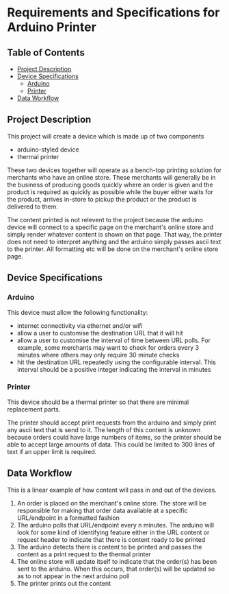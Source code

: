 # Requirements and Specifications for Arduino Printer
## Table of Contents
* [Project Description](#project-description)
* [Device Specifications](#device-specifications)
  * [Arduino](#arduino)
  * [Printer](#printer)
* [Data Workflow](#data-workflow)

## Project Description
This project will create a device which is made up of two components
* arduino-styled device
* thermal printer

These two devices together will operate as a bench-top printing solution for merchants who have an online store. These merchants will generally be in the business of producing goods quickly where an order is given and the product is required as quickly as possible while the buyer either waits for the product, arrives in-store to pickup the product or the product is delivered to them.

The content printed is not relevent to the project because the arduino device will connect to a specific page on the merchant's online store and simply render whatever content is shown on that page. That way, the printer does not need to interpret anything and the arduino simply passes ascii text to the printer. All formatting etc will be done on the merchant's online store page.

## Device Specifications
### Arduino
This device must allow the following functionality:
* internet connectivity via ethernet and/or wifi
* allow a user to customise the destination URL that it will hit
* allow a user to customise the interval of time between URL polls. For example, some merchants may want to check for orders every 3 minutes where others may only require 30 minute checks
* hit the destination URL repeatedly using the configurable interval. This interval should be a positive integer indicating the interval in minutes

### Printer
This device should be a thermal printer so that there are minimal replacement parts.

The printer should accept print requests from the arduino and simply print any ascii text that is send to it. The length of this content is unknown because orders could have large numbers of items, so the printer should be able to accept large amounts of data. This could be limited to 300 lines of text if an upper limit is required.

## Data Workflow
This is a linear example of how content will pass in and out of the devices.

1. An order is placed on the merchant's online store. The store will be responsible for making that order data available at a specific URL/endpoint in a formatted fashion
2. The arduino polls that URL/endpoint every n minutes. The arduino will look for some kind of identifying feature either in the URL content or request header to indicate that there is content ready to be printed
3. The arduino detects there is content to be printed and passes the content as a print request to the thermal printer
4. The online store will update itself to indicate that the order(s) has been sent to the arduino. When this occurs, that order(s) will be updated so as to not appear in the next arduino poll
5. The printer prints out the content